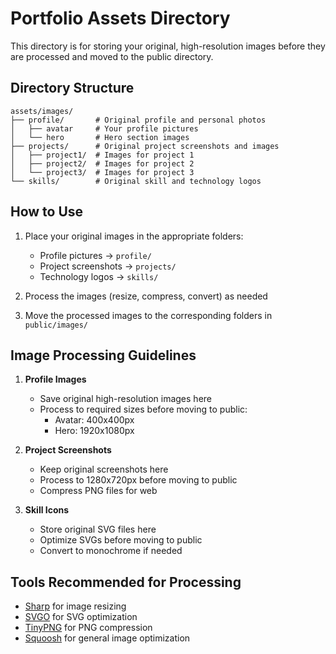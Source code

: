 # Portfolio Assets Directory

This directory is for storing your original, high-resolution images before they are processed and moved to the public directory.

## Directory Structure

```
assets/images/
├── profile/       # Original profile and personal photos
│   ├── avatar     # Your profile pictures
│   └── hero       # Hero section images
├── projects/      # Original project screenshots and images
│   ├── project1/  # Images for project 1
│   ├── project2/  # Images for project 2
│   └── project3/  # Images for project 3
└── skills/        # Original skill and technology logos
```

## How to Use

1. Place your original images in the appropriate folders:
   - Profile pictures → `profile/`
   - Project screenshots → `projects/`
   - Technology logos → `skills/`

2. Process the images (resize, compress, convert) as needed

3. Move the processed images to the corresponding folders in `public/images/`

## Image Processing Guidelines

1. **Profile Images**
   - Save original high-resolution images here
   - Process to required sizes before moving to public:
     * Avatar: 400x400px
     * Hero: 1920x1080px

2. **Project Screenshots**
   - Keep original screenshots here
   - Process to 1280x720px before moving to public
   - Compress PNG files for web

3. **Skill Icons**
   - Store original SVG files here
   - Optimize SVGs before moving to public
   - Convert to monochrome if needed

## Tools Recommended for Processing

- [Sharp](https://sharp.pixelplumbing.com/) for image resizing
- [SVGO](https://github.com/svg/svgo) for SVG optimization
- [TinyPNG](https://tinypng.com/) for PNG compression
- [Squoosh](https://squoosh.app/) for general image optimization 